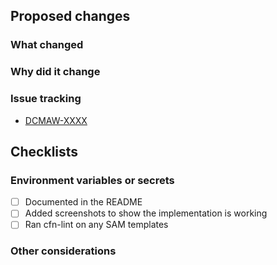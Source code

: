 ## Proposed changes
<!-- Provide a general summary of your changes in the Title above -->
<!-- Include the Jira ticket number in square brackets as prefix, eg `[DCMAW-XXXX] PR Title` -->

### What changed

<!-- Describe the changes in detail - the "what"-->

### Why did it change

<!-- Describe the reason these changes were made - the "why" -->

### Issue tracking
<!-- List any related Jira tickets or GitHub issues -->
<!-- List any related ADRs or RFCs -->
<!-- Delete/copy as appropriate -->

- [DCMAW-XXXX](https://govukverify.atlassian.net/browse/DCMAW-XXX)

## Checklists

### Environment variables or secrets

<!-- Delete if changes DO NOT include new environment variables or secrets -->
- [ ] Documented in the README
- [ ] Added screenshots to show the implementation is working
- [ ] Ran cfn-lint on any SAM templates

### Other considerations
<!-- Add any other consideration if needed -->